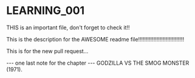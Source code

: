 # LEARNING_001

THIS is an important file, don't forget to check it!!

This is the description for the AWESOME readme file!!!!!!!!!!!!!!!!!!!!!!!!!!!!!!

This is for the new pull request...

--- one last note for the chapter --- GODZILLA VS THE SMOG MONSTER (1971).
